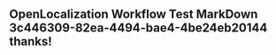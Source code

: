 <properties
ms.topic="hero-topic"
ms.test1="hero-topic"
ms.test2="test"/>


## OpenLocalization Workflow Test MarkDown 3c446309-82ea-4494-bae4-4be24eb20144 thanks!



<!--HONumber=Aug16_HO4-->


